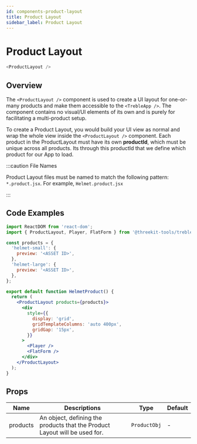 ```yaml
---
id: components-product-layout
title: Product Layout
sidebar_label: Product Layout
---
```


# Product Layout

```js
<ProductLayout />
```

## Overview

The `<ProductLayout />` component is used to create a UI layout for one-or-many products and make them accessible to the `<TrebleApp />`. The component contains no visual/UI elements of its own and is purely for facilitating a multi-product setup.

To create a Product Layout, you would build your UI view as normal and wrap the whole view inside the `<ProductLayout />` component. Each product in the ProductLayout must have its own **productId**, which must be unique across all products. Its through this productId that we define which product for our App to load.

:::caution File Names

Product Layout files must be named to match the following pattern: `*.product.jsx`. For example, `Helmet.product.jsx`

:::

## Code Examples

```jsx
import ReactDOM from 'react-dom';
import { ProductLayout, Player, FlatForm } from '@threekit-tools/treble';

const products = {
  'helmet-small': {
    preview: '<ASSET ID>',
  },
  'helmet-large': {
    preview: '<ASSET ID>',
  },
};

export default function HelmetProduct() {
  return (
    <ProductLayout products={products}>
      <div
        style={{
          display: 'grid',
          gridTemplateColumns: 'auto 400px',
          gridGap: '15px',
        }}
      >
        <Player />
        <FlatForm />
      </div>
    </ProductLayout>
  );
}
```

## Props

| Name     | Descriptions                                                               | Type         | Default |
| -------- | -------------------------------------------------------------------------- | ------------ | ------- |
| products | An object, defining the products that the Product Layout will be used for. | `ProductObj` | -       |
